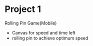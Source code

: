 # Project 1


Rolling Pin Game(Mobile)

- Canvas for speed and time left
- rolling pin to achieve optimum speed

